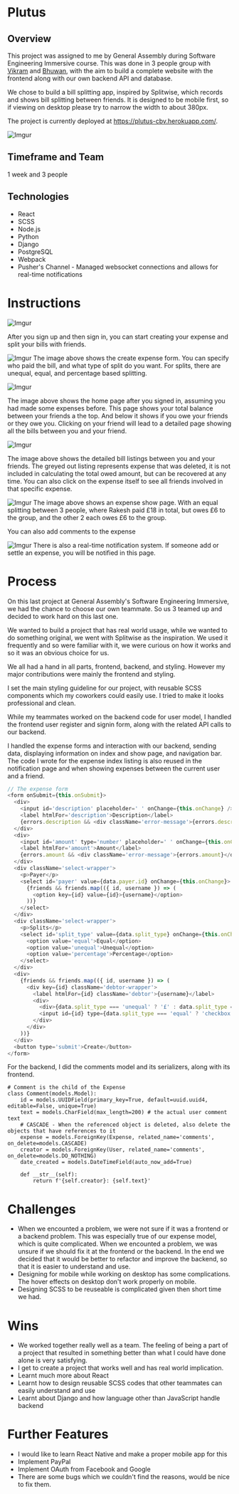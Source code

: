 # Plutus
## Overview
This project was assigned to me by General Assembly during Software Engineering Immersive course. This was done in 3 people group with [Vikram](https://github.com/vikram1510) and [Bhuwan](https://github.com/bhuone-garbu), with the aim to build a complete website with the frontend along with our own backend API and database.

We chose to build a bill splitting app, inspired by Splitwise, which records and shows bill splitting between friends. It is designed to be mobile first, so if viewing on desktop please try to narrow the width to about 380px.

The project is currently deployed at https://plutus-cbv.herokuapp.com/.

![Imgur](https://i.imgur.com/qcd8EoC.png)

## Timeframe and Team
1 week and 3 people

## Technologies
* React
* SCSS
* Node.js
* Python
* Django
* PostgreSQL
* Webpack
* Pusher's Channel - Managed websocket connections and allows for real-time notifications

# Instructions
![Imgur](https://i.imgur.com/m4CDdjs.png)

After you sign up and then sign in, you can start creating your expense and split your bills with friends.

![Imgur](https://i.imgur.com/g1t4kGc.png)
The image above shows the create expense form. You can specify who paid the bill, and what type of split do you want. For splits, there are unequal, equal, and percentage based splitting.

![Imgur](https://i.imgur.com/biPpa1I.png)

The image above shows the home page after you signed in, assuming you had made some expenses before. This page shows your total balance between your friends a the top. And below it shows if you owe your friends or they owe you. Clicking on your friend will lead to a detailed page showing all the bills between you and your friend.

![Imgur](https://i.imgur.com/iZzp55J.png)

The image above shows the detailed bill listings between you and your friends. The greyed out listing represents expense that was deleted, it is not included in calculating the total owed amount, but can be recovered at any time. You can also click on the expense itself to see all friends involved in that specific expense.

![Imgur](https://i.imgur.com/4S9bFWd.png)
The image above shows an expense show page. With an equal splitting between 3 people, where Rakesh paid £18 in total, but owes £6 to the group, and the other 2 each owes £6 to the group.

You can also add comments to the expense

![Imgur](https://i.imgur.com/pJyga8I.png)
There is also a real-time notification system. If someone add or settle an expense, you will be notified in this page.

# Process
On this last project at General Assembly's Software Engineering Immersive, we had the chance to choose our own teammate. So us 3 teamed up and decided to work hard on this last one.

We wanted to build a project that has real world usage, while we wanted to do something original, we went with Splitwise as the inspiration. We used it frequently and so were familiar with it, we were curious on how it works and so it was an obvious choice for us.

We all had a hand in all parts, frontend, backend, and styling. However my major contributions were mainly the frontend and styling.

I set the main styling guideline for our project, with reusable SCSS components which my coworkers could easily use. I tried to make it looks professional and clean.

While my teammates worked on the backend code for user model, I handled the frontend user register and signin form, along with the related API calls to our backend.

I handled the expense forms and interaction with our backend, sending data, displaying information on index and show page, and navigation bar. The code I wrote for the expense index listing is also reused in the notification page and when showing expenses between the current user and a friend.
```js
// The expense form
<form onSubmit={this.onSubmit}>
  <div>
    <input id='description' placeholder=' ' onChange={this.onChange} />
    <label htmlFor='description'>Description</label>
    {errors.description && <div className='error-message'>{errors.description}</div>}
  </div>
  <div>
    <input id='amount' type='number' placeholder=' ' onChange={this.onChange} />
    <label htmlFor='amount'>Amount</label>
    {errors.amount && <div className='error-message'>{errors.amount}</div>}
  </div>
  <div className='select-wrapper'>
    <p>Payer</p>
    <select id='payer' value={data.payer.id} onChange={this.onChange}>
      {friends && friends.map(({ id, username }) => (
        <option key={id} value={id}>{username}</option>
      ))}
    </select>
  </div>
  <div className='select-wrapper'>
    <p>Splits</p>
    <select id='split_type' value={data.split_type} onChange={this.onChange}>
      <option value='equal'>Equal</option>
      <option value='unequal'>Unequal</option>
      <option value='percentage'>Percentage</option>
    </select>
  </div>
  <div>
    {friends && friends.map(({ id, username }) => (
      <div key={id} className='debtor-wrapper'>
        <label htmlFor={id} className='debtor'>{username}</label>
        <div>
          <div>{data.split_type === 'unequal' ? '£' : data.split_type === 'percentage' ? '%' : null}</div>
          <input id={id} type={data.split_type === 'equal' ? 'checkbox' : 'number'} placeholder='0' onChange={this.onSplitChange} />
        </div>
      </div>
    ))}
  </div>
  <button type='submit'>Create</button>
</form>
```

For the backend, I did the comments model and its serializers, along with its frontend.
```py3
# Comment is the child of the Expense
class Comment(models.Model):
    id = models.UUIDField(primary_key=True, default=uuid.uuid4, editable=False, unique=True)
    text = models.CharField(max_length=200) # the actual user comment text
    # CASCADE - When the referenced object is deleted, also delete the objects that have references to it
    expense = models.ForeignKey(Expense, related_name='comments', on_delete=models.CASCADE)
    creator = models.ForeignKey(User, related_name='comments', on_delete=models.DO_NOTHING)
    date_created = models.DateTimeField(auto_now_add=True)

    def __str__(self):
        return f'{self.creator}: {self.text}'
```



# Challenges
* When we encounted a problem, we were not sure if it was a frontend or a backend problem. This was especially true of our expense model, which is quite complicated. When we encounted a problem, we was unsure if we should fix it at the frontend or the backend. In the end we decided that it would be better to refactor and improve the backend, so that it is easier to understand and use.
* Designing for mobile while working on desktop has some complications. The hover effects on desktop don't work properly on mobile.
* Designing SCSS to be reuseable is complicated given then short time we had.

# Wins
* We worked together really well as a team. The feeling of being a part of a project that resulted in something better than what I could have done alone is very satisfying.
* I get to create a project that works well and has real world implication.
* Learnt much more about React
* Learnt how to design reusable SCSS codes that other teammates can easily understand and use
* Learnt about Django and how language other than JavaScript handle backend

# Further Features
* I would like to learn React Native and make a proper mobile app for this
* Implement PayPal
* Implement OAuth from Facebook and Google
* There are some bugs which we couldn't find the reasons, would be nice to fix them.
